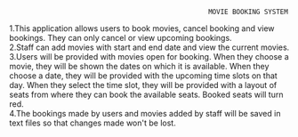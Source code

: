                                                       MOVIE BOOKING SYSTEM
1.This application allows users to book movies, cancel booking and view bookings. They can only cancel or view upcoming bookings.<br/>
2.Staff can add movies with start and end date and view the current movies.<br/>
3.Users will be provided with movies open for booking. When they choose a movie, they will be shown the dates on which it is available. When they choose a date, they will be 
 provided with the upcoming time slots on that day. When they select the time slot, they will be provided with a layout of seats from where they can book the available seats. 
 Booked seats will turn red.<br/>
4.The bookings made by users and movies added by staff will be saved in text files so that changes made won't be lost.
 
